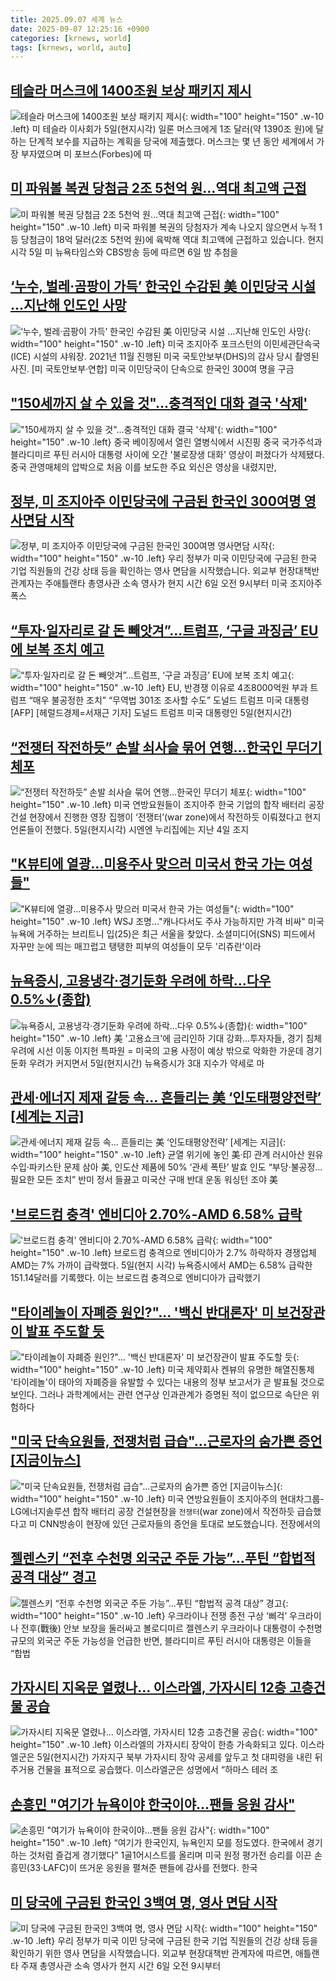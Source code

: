 ```yaml
---
title: 2025.09.07 세계 뉴스
date: 2025-09-07 12:25:16 +0900
categories: [krnews, world]
tags: [krnews, world, auto]
---
```

## [테슬라 머스크에 1400조원 보상 패키지 제시](https://n.news.naver.com/mnews/article/003/0013464917)

![테슬라 머스크에 1400조원 보상 패키지 제시](https://mimgnews.pstatic.net/image/origin/003/2025/09/06/13464917.jpg?type=nf220_150){: width="100" height="150" .w-10 .left}
미 테슬라 이사회가 5일(현지시각) 일론 머스크에게 1조 달러(약 1390조 원)에 달하는 단계적 보수를 지급하는 계획을 당국에 제출했다. 머스크는 몇 년 동안 세계에서 가장 부자였으며 미 포브스(Forbes)에 따

## [미 파워볼 복권 당첨금 2조 5천억 원…역대 최고액 근접](https://n.news.naver.com/mnews/article/056/0012023950)

![미 파워볼 복권 당첨금 2조 5천억 원…역대 최고액 근접](https://mimgnews.pstatic.net/image/origin/056/2025/09/06/12023950.jpg?type=nf220_150){: width="100" height="150" .w-10 .left}
미국 파워볼 복권의 당첨자가 계속 나오지 않으면서 누적 1등 당첨금이 18억 달러(2조 5천억 원)에 육박해 역대 최고액에 근접하고 있습니다. 현지 시각 5일 미 뉴욕타임스와 CBS방송 등에 따르면 6일 밤 추첨을

## [‘누수, 벌레·곰팡이 가득’ 한국인 수감된 美 이민당국 시설 …지난해 인도인 사망](https://n.news.naver.com/mnews/article/016/0002525160)

![‘누수, 벌레·곰팡이 가득’ 한국인 수감된 美 이민당국 시설 …지난해 인도인 사망](https://mimgnews.pstatic.net/image/origin/016/2025/09/07/2525160.jpg?type=nf220_150){: width="100" height="150" .w-10 .left}
미국 조지아주 포크스턴의 이민세관단속국(ICE) 시설의 샤워장. 2021년 11월 진행된 미국 국토안보부(DHS)의 감사 당시 촬영된 사진. [미 국토안보부·연합] 미국 이민당국이 단속으로 한국인 300여 명을 구금

## ["150세까지 살 수 있을 것"…충격적인 대화 결국 '삭제'](https://n.news.naver.com/mnews/article/277/0005647981)

!["150세까지 살 수 있을 것"…충격적인 대화 결국 '삭제'](https://mimgnews.pstatic.net/image/origin/277/2025/09/07/5647981.jpg?type=nf220_150){: width="100" height="150" .w-10 .left}
중국 베이징에서 열린 열병식에서 시진핑 중국 국가주석과 블라디미르 푸틴 러시아 대통령 사이에 오간 '불로장생 대화' 영상이 퍼졌다가 삭제됐다. 중국 관영매체의 압박으로 처음 이를 보도한 주요 외신은 영상을 내렸지만,

## [정부, 미 조지아주 이민당국에 구금된 한국인 300여명 영사면담 시작](https://n.news.naver.com/mnews/article/056/0012024077)

![정부, 미 조지아주 이민당국에 구금된 한국인 300여명 영사면담 시작](https://mimgnews.pstatic.net/image/origin/056/2025/09/07/12024077.jpg?type=nf220_150){: width="100" height="150" .w-10 .left}
우리 정부가 미국 이민당국에 구금된 한국 기업 직원들의 건강 상태 등을 확인하는 영사 면담을 시작했습니다. 외교부 현장대책반 관계자는 주애틀랜타 총영사관 소속 영사가 현지 시간 6일 오전 9시부터 미국 조지아주 폭스

## [“투자·일자리로 갈 돈 빼앗겨”…트럼프, ‘구글 과징금’ EU에 보복 조치 예고](https://n.news.naver.com/mnews/article/016/0002524992)

![“투자·일자리로 갈 돈 빼앗겨”…트럼프, ‘구글 과징금’ EU에 보복 조치 예고](https://mimgnews.pstatic.net/image/origin/016/2025/09/06/2524992.jpg?type=nf220_150){: width="100" height="150" .w-10 .left}
EU, 반경쟁 이유로 4조8000억원 부과 트럼프 “매우 불공정한 조치” “무역법 301조 조사할 수도” 도널드 트럼프 미국 대통령 [AFP] [헤럴드경제=서재근 기자] 도널드 트럼프 미국 대통령인 5일(현지시간)

## [“전쟁터 작전하듯” 손발 쇠사슬 묶어 연행…한국인 무더기 체포](https://n.news.naver.com/mnews/article/028/0002765027)

![“전쟁터 작전하듯” 손발 쇠사슬 묶어 연행…한국인 무더기 체포](https://mimgnews.pstatic.net/image/origin/028/2025/09/06/2765027.jpg?type=nf220_150){: width="100" height="150" .w-10 .left}
미국 연방요원들이 조지아주 한국 기업의 합작 배터리 공장 건설 현장에서 진행한 영장 집행이 ‘전쟁터’(war zone)에서 작전하듯 이뤄졌다고 현지 언론들이 전했다. 5일(현지시각) 시엔엔 누리집에는 지난 4일 조지

## ["K뷰티에 열광…미용주사 맞으러 미국서 한국 가는 여성들"](https://n.news.naver.com/mnews/article/001/0015609382)

!["K뷰티에 열광…미용주사 맞으러 미국서 한국 가는 여성들"](https://mimgnews.pstatic.net/image/origin/001/2025/09/06/15609382.jpg?type=nf220_150){: width="100" height="150" .w-10 .left}
WSJ 조명…"캐나다서도 주사 가능하지만 가격 비싸" 미국 뉴욕에 거주하는 브리트니 입(25)은 최근 서울을 찾았다. 소셜미디어(SNS) 피드에서 자꾸만 눈에 띄는 매끄럽고 탱탱한 피부의 여성들이 모두 '리쥬란'이라

## [뉴욕증시, 고용냉각·경기둔화 우려에 하락…다우 0.5%↓(종합)](https://n.news.naver.com/mnews/article/001/0015608886)

![뉴욕증시, 고용냉각·경기둔화 우려에 하락…다우 0.5%↓(종합)](https://mimgnews.pstatic.net/image/origin/001/2025/09/06/15608886.jpg?type=nf220_150){: width="100" height="150" .w-10 .left}
美 '고용쇼크'에 금리인하 기대 강화…투자자들, 경기 침체 우려에 시선 이동 이지헌 특파원 = 미국의 고용 사정이 예상 밖으로 악화한 가운데 경기둔화 우려가 커지면서 5일(현지시간) 뉴욕증시가 3대 지수가 약세로 마

## [관세·에너지 제재 갈등 속… 흔들리는 美 ‘인도태평양전략’ [세계는 지금]](https://n.news.naver.com/mnews/article/022/0004066104)

![관세·에너지 제재 갈등 속… 흔들리는 美 ‘인도태평양전략’ [세계는 지금]](https://mimgnews.pstatic.net/image/origin/022/2025/09/06/4066104.jpg?type=nf220_150){: width="100" height="150" .w-10 .left}
균열 위기에 놓인 美·印 관계 러시아산 원유 수입·파키스탄 문제 삼아 美, 인도산 제품에 50% ‘관세 폭탄’ 발효 인도 “부당·불공정… 필요한 모든 조치” 반미 정서 들끓고 미국산 구매 반대 운동 워싱턴 조야 美

## ['브로드컴 충격' 엔비디아 2.70%-AMD 6.58% 급락](https://n.news.naver.com/mnews/article/421/0008469962)

!['브로드컴 충격' 엔비디아 2.70%-AMD 6.58% 급락](https://mimgnews.pstatic.net/image/origin/421/2025/09/06/8469962.jpg?type=nf220_150){: width="100" height="150" .w-10 .left}
브로드컴 충격으로 엔비디아가 2.7% 하락하자 경쟁업체 AMD는 7% 가까이 급락했다. 5일(현지 시각) 뉴욕증시에서 AMD는 6.58% 급락한 151.14달러를 기록했다. 이는 브로드컴 충격으로 엔비디아가 급락했기

## ["타이레놀이 자폐증 원인?"... '백신 반대론자' 미 보건장관이 발표 주도할 듯](https://n.news.naver.com/mnews/article/469/0000885744)

!["타이레놀이 자폐증 원인?"... '백신 반대론자' 미 보건장관이 발표 주도할 듯](https://mimgnews.pstatic.net/image/origin/469/2025/09/06/885744.jpg?type=nf220_150){: width="100" height="150" .w-10 .left}
미국 제약회사 켄뷰의 유명한 해열진통제 '타이레놀'이 태아의 자폐증을 유발할 수 있다는 내용의 정부 보고서가 곧 발표될 것으로 보인다. 그러나 과학계에서는 관련 연구상 인과관계가 증명된 적이 없으므로 속단은 위험하다

## ["미국 단속요원들, 전쟁처럼 급습"...근로자의 숨가쁜 증언 [지금이뉴스]](https://n.news.naver.com/mnews/article/052/0002243417)

!["미국 단속요원들, 전쟁처럼 급습"...근로자의 숨가쁜 증언 [지금이뉴스]](https://mimgnews.pstatic.net/image/origin/052/2025/09/06/2243417.jpg?type=nf220_150){: width="100" height="150" .w-10 .left}
미국 연방요원들이 조지아주의 현대차그룹-LG에너지솔루션 합작 배터리 공장 건설현장을 `전쟁터`(war zone)에서 작전하듯 급습했다고 미 CNN방송이 현장에 있던 근로자들의 증언을 토대로 보도했습니다. 전장에서의

## [젤렌스키 “전후 수천명 외국군 주둔 가능”...푸틴 “합법적 공격 대상” 경고](https://n.news.naver.com/mnews/article/023/0003927640)

![젤렌스키 “전후 수천명 외국군 주둔 가능”...푸틴 “합법적 공격 대상” 경고](https://mimgnews.pstatic.net/image/origin/023/2025/09/06/3927640.jpg?type=nf220_150){: width="100" height="150" .w-10 .left}
우크라이나 전쟁 종전 구상 ‘삐걱’ 우크라이나 전후(戰後) 안보 보장을 둘러싸고 볼로디미르 젤렌스키 우크라이나 대통령이 수천명 규모의 외국군 주둔 가능성을 언급한 반면, 블라디미르 푸틴 러시아 대통령은 이들을 “합법

## [가자시티 지옥문 열렸나… 이스라엘, 가자시티 12층 고층건물 공습](https://n.news.naver.com/mnews/article/029/0002980477)

![가자시티 지옥문 열렸나… 이스라엘, 가자시티 12층 고층건물 공습](https://mimgnews.pstatic.net/image/origin/029/2025/09/06/2980477.jpg?type=nf220_150){: width="100" height="150" .w-10 .left}
이스라엘의 가자시티 장악이 한층 가속화되고 있다. 이스라엘군은 5일(현지시간) 가자지구 북부 가자시티 장악 공세를 앞두고 첫 대피령을 내린 뒤 주거용 건물을 표적으로 공습했다. 이스라엘군은 성명에서 “하마스 테러 조

## [손흥민 "여기가 뉴욕이야 한국이야...팬들 응원 감사"](https://n.news.naver.com/mnews/article/025/0003467245)

![손흥민 "여기가 뉴욕이야 한국이야...팬들 응원 감사"](https://mimgnews.pstatic.net/image/origin/025/2025/09/07/3467245.jpg?type=nf220_150){: width="100" height="150" .w-10 .left}
“여기가 한국인지, 뉴욕인지 모를 정도였다. 한국에서 경기하는 것처럼 즐겁게 경기했다” 1골1어시스트를 올리며 미국 원정 평가전 승리를 이끈 손흥민(33·LAFC)이 뜨거운 응원을 펼쳐준 팬들에 감사를 전했다. 한국

## [미 당국에 구금된 한국인 3백여 명, 영사 면담 시작](https://n.news.naver.com/mnews/article/052/0002243501)

![미 당국에 구금된 한국인 3백여 명, 영사 면담 시작](https://mimgnews.pstatic.net/image/origin/052/2025/09/07/2243501.jpg?type=nf220_150){: width="100" height="150" .w-10 .left}
우리 정부가 미국 이민 당국에 구금된 한국 기업 직원들의 건강 상태 등을 확인하기 위한 영사 면담을 시작했습니다. 외교부 현장대책반 관계자에 따르면, 애틀랜타 주재 총영사관 소속 영사가 현지 시간 6일 오전 9시부터

